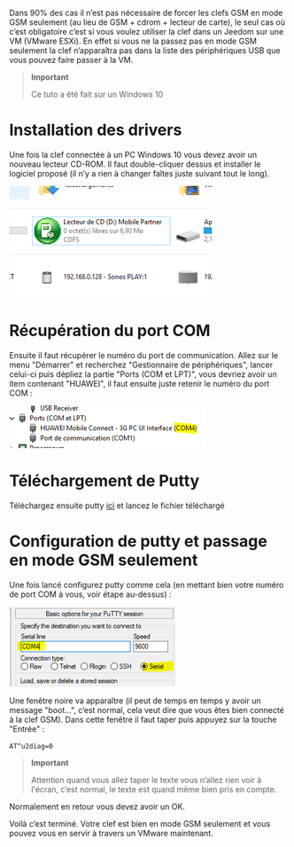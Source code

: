 Dans 90% des cas il n’est pas nécessaire de forcer les clefs GSM en mode
GSM seulement (au lieu de GSM + cdrom + lecteur de carte), le seul cas
où c’est obligatoire c’est si vous voulez utiliser la clef dans un
Jeedom sur une VM (VMware ESXi). En effet si vous ne la passez pas en
mode GSM seulement la clef n’apparaîtra pas dans la liste des
périphériques USB que vous pouvez faire passer à la VM.

> **Important**
>
> Ce tuto a été fait sur un Windows 10

Installation des drivers
========================

Une fois la clef connectée à un PC Windows 10 vous devez avoir un
nouveau lecteur CD-ROM. Il faut double-cliquer dessus et installer le
logiciel proposé (il n’y a rien à changer faîtes juste suivant tout le
long).

![gsmonly](images/gsmonly.PNG)

Récupération du port COM
========================

Ensuite il faut récupérer le numéro du port de communication. Allez sur
le menu "Démarrer" et recherchez "Gestionnaire de périphériques", lancer
celui-ci puis dépliez la partie "Ports (COM et LPT)", vous devriez avoir
un item contenant "HUAWEI", il faut ensuite juste retenir le numéro du
port COM :

![gsmonly2](images/gsmonly2.PNG)

Téléchargement de Putty
=======================

Téléchargez ensuite putty
[ici](https://the.earth.li/~sgtatham/putty/latest/x86/putty.exe) et
lancez le fichier téléchargé

Configuration de putty et passage en mode GSM seulement
=======================================================

Une fois lancé configurez putty comme cela (en mettant bien votre numéro
de port COM à vous, voir étape au-dessus) :

![gsmonly3](images/gsmonly3.PNG)

Une fenêtre noire va apparaître (il peut de temps en temps y avoir un
message "boot…", c’est normal, cela veut dire que vous êtes bien
connecté à la clef GSM). Dans cette fenêtre il faut taper puis appuyez
sur la touche "Entrée" :

    AT^u2diag=0

> **Important**
>
> Attention quand vous allez taper le texte vous n’allez rien voir à
> l'écran, c’est normal, le texte est quand même bien pris en compte.

Normalement en retour vous devez avoir un OK.

Voilà c’est terminé. Votre clef est bien en mode GSM seulement et vous
pouvez vous en servir à travers un VMware maintenant.

